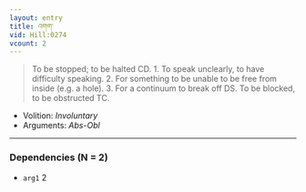 ```yaml
---
layout: entry
title: འགག་
vid: Hill:0274
vcount: 2
---
```

> To be stopped; to be halted CD\. 1\. To speak unclearly, to have difficulty speaking\. 2\. For something to be unable to be free from inside (e\.g\. a hole)\. 3\. For a continuum to break off DS\. To be blocked, to be obstructed TC\.

* Volition: _Involuntary_
* Arguments: _Abs-Obl_

---

### Dependencies (N = 2)
* `arg1` 2
